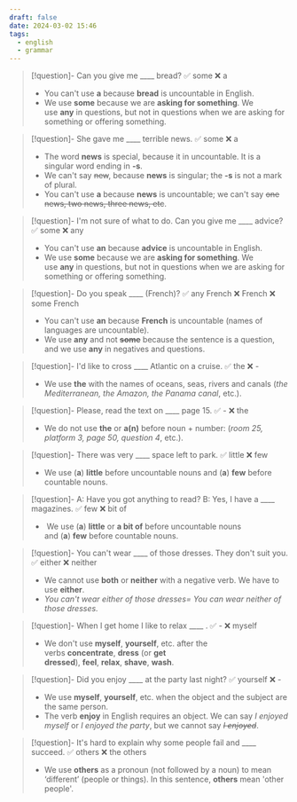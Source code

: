 ```yaml
---
draft: false
date: 2024-03-02 15:46
tags:
  - english
  - grammar
---
```


>[!question]- Can you give me \____ bread?
>✅ some ❌ a
>- You can't use **a** because **bread** is uncountable in English. 
>- We use **some** because we are **asking for something**. We use **any** in questions, but not in questions when we are asking for something or offering something.

>[!question]- She gave me \____ terrible news.
>✅ some ❌ a
>- The word **news** is special, because it in uncountable. It is a singular word ending in **-s**.  
>- We can't say ~~new~~, because **news** is singular; the **-s** is not a mark of plural. 
>- You can't use **a** because **news** is uncountable; we can't say ~~one news, two news, three news, etc~~.

>[!question]- I'm not sure of what to do. Can you give me \____ advice?
>✅ some ❌ any
>- You can't use **an** because **advice** is uncountable in English. 
>- We use **some** because we are **asking for something**. We use **any** in questions, but not in questions when we are asking for something or offering something.

> [!question]- Do you speak \____ (French)?
> ✅ any French ❌ French ❌ some French
> - You can't use **an** because **French** is uncountable (names of languages are uncountable).
> - We use **any** and not **~~some~~** because the sentence is a question, and we use **any** in negatives and questions.

>[!question]- I'd like to cross \____ Atlantic on a cruise.
>✅ the ❌ -
>- We use **the** with the names of oceans, seas, rivers and canals (_the Mediterranean, the Amazon, the Panama canal_, etc.).

>[!question]- Please, read the text on \____ page 15.
>✅ - ❌ the
>- We do not use **the** or **a(n)** before noun + number: (_room 25, platform 3, page 50, question 4_, etc.).

>[!question]- There was very \____ space left to park. 
> ✅ little ❌ few
> - We use (**a**) **little** before uncountable nouns and (**a**) **few** before countable nouns.

>[!question]- A: Have you got anything to read?   B: Yes, I have a \____ magazines.
>✅ few ❌ bit of
>-  We use (**a**) **little** or **a bit of** before uncountable nouns and (**a**) **few** before countable nouns.

>[!question]- You can't wear \____ of those dresses. They don't suit you.
>✅ either ❌ neither
>- We cannot use **both** or **neither** with a negative verb. We have to use **either**.
>- _You can't wear either of those dresses= You can wear neither of those dresses._

>[!question]- When I get home I like to relax \____ .
>✅ - ❌ myself
>- We don't use **myself**, **yourself**, etc. after the verbs **concentrate**, **dress** (or **get dressed**), **feel**, **relax**, **shave**, **wash**.

>[!question]- Did you enjoy \____ at the party last night?
>✅ yourself ❌ -
>- We use **myself**, **yourself**, etc. when the object and the subject are the same person.
>- The verb **enjoy** in English requires an object. We can say _I enjoyed myself_ or _I enjoyed the party_, but we cannot say ~~_I enjoyed_~~.

>[!question]- It's hard to explain why some people fail and \____ succeed.
>✅ others ❌ the others
>- We use **others** as a pronoun (not followed by a noun) to mean ‘different’ (people or things). In this sentence, **others** mean 'other people'.

